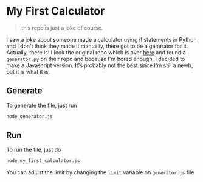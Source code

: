 # My First Calculator
> this repo is just a joke of course.

I saw a joke about someone made a calculator using if statements in Python and
I don't think they made it manually, there got to be a generator for it.
Actually, there is! I look the original repo which is over [here](https://github.com/AceLewis/my_first_calculator.py) and found a `generator.py` on
their repo and because I'm bored enough, I decided to make a Javascript
version. It's probably not the best since I'm still a newb, but it is what it is.

## Generate
To generate the file, just run
```bash
node generator.js
```

## Run
To run the file, just do
```bash
node my_first_calculator.js
```

You can adjust the limit by changing the `limit` variable on `generator.js` file
